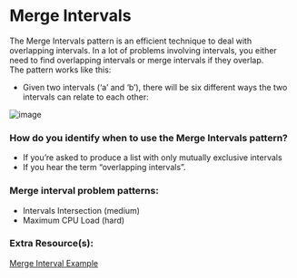 # Merge Intervals
The Merge Intervals pattern is an efficient technique to deal with overlapping intervals. In a lot of problems involving intervals, you either need to find overlapping intervals or merge intervals if they overlap.  
The pattern works like this:  
- Given two intervals (‘a’ and ‘b’), there will be six different ways the two intervals can relate to each other:

![image](https://user-images.githubusercontent.com/69539559/227813268-d6da77e5-7023-4090-936e-5855155a77d5.png)  

### How do you identify when to use the Merge Intervals pattern?
- If you’re asked to produce a list with only mutually exclusive intervals
- If you hear the term “overlapping intervals”.


### Merge interval problem patterns:
- Intervals Intersection (medium)
- Maximum CPU Load (hard)

### Extra Resource(s):
[Merge Interval Example](https://www.geeksforgeeks.org/merging-intervals/)
